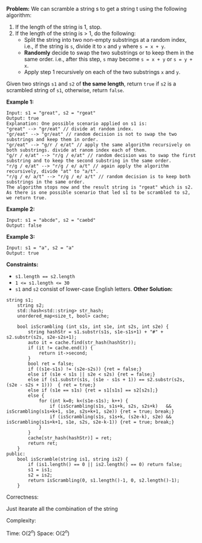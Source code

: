 **Problem:**
We can scramble a string s to get a string t using the following algorithm:

1. If the length of the string is 1, stop.
2. If the length of the string is > 1, do the following:
   - Split the string into two non-empty substrings at a random index, i.e., if the string is `s`, divide it to `x` and `y` where `s = x + y`.
   - **Randomly** decide to swap the two substrings or to keep them in the same order. i.e., after this step, `s` may become `s = x + y` or `s = y + x`.
   - Apply step 1 recursively on each of the two substrings `x` and `y`.

Given two strings `s1` and `s2` of **the same length**, return `true` if `s2` is a scrambled string of `s1`, otherwise, return `false`.

 

**Example 1:**

```
Input: s1 = "great", s2 = "rgeat"
Output: true
Explanation: One possible scenario applied on s1 is:
"great" --> "gr/eat" // divide at random index.
"gr/eat" --> "gr/eat" // random decision is not to swap the two substrings and keep them in order.
"gr/eat" --> "g/r / e/at" // apply the same algorithm recursively on both substrings. divide at ranom index each of them.
"g/r / e/at" --> "r/g / e/at" // random decision was to swap the first substring and to keep the second substring in the same order.
"r/g / e/at" --> "r/g / e/ a/t" // again apply the algorithm recursively, divide "at" to "a/t".
"r/g / e/ a/t" --> "r/g / e/ a/t" // random decision is to keep both substrings in the same order.
The algorithm stops now and the result string is "rgeat" which is s2.
As there is one possible scenario that led s1 to be scrambled to s2, we return true.
```

**Example 2:**

```
Input: s1 = "abcde", s2 = "caebd"
Output: false
```

**Example 3:**

```
Input: s1 = "a", s2 = "a"
Output: true
```

 

**Constraints:**

- `s1.length == s2.length`
- `1 <= s1.length <= 30`
- `s1` and `s2` consist of lower-case English letters.
**Other Solution:**
```
string s1;
    string s2;
    std::hash<std::string> str_hash;
    unordered_map<size_t, bool> cache;
    
    bool isScrambling (int s1s, int s1e, int s2s, int s2e) {
        string hashStr = s1.substr(s1s, s1e-s1s+1) + "#" + s2.substr(s2s, s2e-s2s+1);
        auto it = cache.find(str_hash(hashStr));
        if (it != cache.end()) { 
            return it->second;
        }
        bool ret = false;
        if ((s1e-s1s) != (s2e-s2s)) {ret = false;}
        else if (s1e < s1s || s2e < s2s) {ret = false;}
        else if (s1.substr(s1s, (s1e - s1s + 1)) == s2.substr(s2s, (s2e - s2s + 1)))  { ret = true;} 
        else if (s1e == s1s) {ret = s1[s1s] == s2[s2s];}      
        else {
            for (int k=0; k<(s1e-s1s); k++) { 
                if (isScrambling(s1s, s1s+k, s2s, s2s+k)   && isScrambling(s1s+k+1, s1e, s2s+k+1, s2e)) {ret = true; break;}
                if (isScrambling(s1s, s1s+k, (s2e-k), s2e) && isScrambling(s1s+k+1, s1e, s2s, s2e-k-1)) {ret = true; break;}
            }
        }
        cache[str_hash(hashStr)] = ret;
        return ret;
    }
public:
    bool isScramble(string is1, string is2) {
        if (is1.length() == 0 || is2.length() == 0) return false;
        s1 = is1;
        s2 = is2;
        return isScrambling(0, s1.length()-1, 0, s2.length()-1);
    }
```
Correctness:

Just itearate all the combination of the string 

Complexity:

Time: O($2^n$)
Space: O($2^n$)